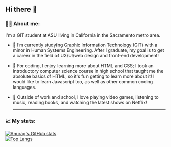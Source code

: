 ## Hi there 👋
### 🧑‍💻 About me: 
I'm a GIT student at ASU living in California in the Sacramento metro area.
- 🔭 I’m currently studying Graphic Information Technology (GIT) with a minor in Human Systems Engineering. After I graduate, my goal is to get a career in the field of UX/UI/web design and front-end development!
- 👾 For coding, I enjoy learning more about HTML and CSS; I took an introductory computer science course in high school that taught me the absolute basics of HTML, so it's fun getting to learn more about it! I would like to learn Javascript too, as well as other common coding languages.
- 🌱 Outside of work and school, I love playing video games, listening to music, reading books, and watching the latest shows on Netflix!

  ---
### 📈 My stats:
[![Anurag's GitHub stats](https://github-readme-stats.vercel.app/api?username=zgoodpas)](https://github.com/anuraghazra/github-readme-stats)<br>
[![Top Langs](https://github-readme-stats.vercel.app/api/top-langs/?username=zgoodpas)](https://github.com/anuraghazra/github-readme-stats)<br>
